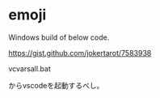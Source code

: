 # emoji

Windows build of below code.

https://gist.github.com/jokertarot/7583938

vcvarsall.bat

からvscodeを起動するべし。
